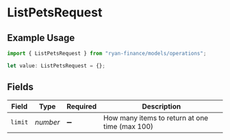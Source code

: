 # ListPetsRequest

## Example Usage

```typescript
import { ListPetsRequest } from "ryan-finance/models/operations";

let value: ListPetsRequest = {};
```

## Fields

| Field                                          | Type                                           | Required                                       | Description                                    |
| ---------------------------------------------- | ---------------------------------------------- | ---------------------------------------------- | ---------------------------------------------- |
| `limit`                                        | *number*                                       | :heavy_minus_sign:                             | How many items to return at one time (max 100) |